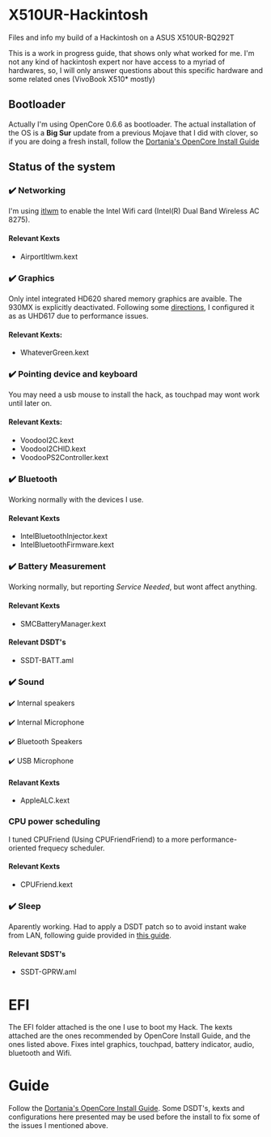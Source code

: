 # X510UR-Hackintosh
Files and info my build of a Hackintosh on a ASUS X510UR-BQ292T

This is a work in progress guide, that shows only what worked for me. I'm not any kind of hackintosh expert nor have access to a myriad of hardwares, so, I will only answer questions about this specific hardware and some related ones (VivoBook X510* mostly)

## Bootloader

Actually I'm using OpenCore 0.6.6 as bootloader. The actual installation of the OS is a **Big Sur** update from a previous Mojave that I did with clover, so if you are doing a fresh install, follow the [Dortania's OpenCore Install Guide](https://dortania.github.io/OpenCore-Install-Guide/)

## Status of the system

### :heavy_check_mark: Networking
I'm using [itlwm](https://openintelwireless.github.io/itlwm/) to enable the Intel Wifi card (Intel(R) Dual Band Wireless AC 8275). 

#### Relevant Kexts
- AirportItlwm.kext

### :heavy_check_mark: Graphics
Only intel integrated HD620 shared memory graphics are avaible. The 930MX is explicitly deactivated. Following some [directions](https://www.reddit.com/r/hackintosh/comments/gjksrk/smbios_framebuffer_and_performance/), I configured it as as UHD617 due to performance issues.

#### Relevant Kexts:
- WhateverGreen.kext

### :heavy_check_mark: Pointing device and keyboard
You may need a usb mouse to install the hack, as touchpad may wont work until later on. 

#### Relevant Kexts:
- VoodooI2C.kext
- VoodooI2CHID.kext
- VoodooPS2Controller.kext

### :heavy_check_mark: Bluetooth
Working normally with the devices I use.

#### Relevant Kexts
- IntelBluetoothInjector.kext
- IntelBluetoothFirmware.kext

### :heavy_check_mark: Battery Measurement
Working normally, but reporting *Service Needed*, but wont affect anything.

#### Relevant Kexts
- SMCBatteryManager.kext

#### Relevant DSDT's
- SSDT-BATT.aml

### :heavy_check_mark: Sound 
:heavy_check_mark: Internal speakers 
 
:heavy_check_mark: Internal Microphone 

:heavy_check_mark: Bluetooth Speakers 

:heavy_check_mark: USB Microphone 

#### Relavant Kexts
- AppleALC.kext

### CPU power scheduling
I tuned CPUFriend (Using CPUFriendFriend) to a more performance-oriented frequecy scheduler. 

#### Relevant Kexts
- CPUFriend.kext

### ✔️ Sleep
Aparently working. Had to apply a DSDT patch so to avoid instant wake from LAN, following guide provided in [this guide](https://dortania.github.io/OpenCore-Post-Install/usb/misc/instant-wake.html). 

#### Relevant SDST's
- SSDT-GPRW.aml

# EFI
The EFI folder attached is the one I use to boot my Hack. The kexts attached are the ones recommended by OpenCore Install Guide, and the ones listed above. Fixes intel graphics, touchpad, battery indicator, audio, bluetooth and Wifi. 

# Guide

Follow the [Dortania's OpenCore Install Guide](https://dortania.github.io/OpenCore-Install-Guide/). Some DSDT's, kexts and configurations here presented may be used before the install to fix some of the issues I mentioned above.
